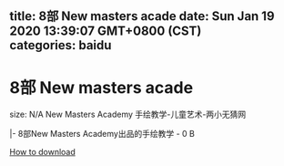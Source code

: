 
title: 8部 New masters acade
date: Sun Jan 19 2020 13:39:07 GMT+0800 (CST)    
categories: baidu
---

# 8部 New masters acade
size: N/A
 New Masters Academy 手绘教学-儿童艺术-两小无猜网
 
|- 8部New Masters Academy出品的手绘教学 - 0 B

[How to download](https://bpcam.bemobtrk.com/go/2ceec3aa-1ca2-46d6-b9ff-aaa5c184517c?jno=5147)